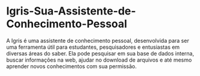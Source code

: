# Igris-Sua-Assistente-de-Conhecimento-Pessoal
A Igris é uma assistente de conhecimento pessoal, desenvolvida para ser uma ferramenta útil para estudantes, pesquisadores e entusiastas em diversas áreas do saber. Ela pode pesquisar em sua base de dados interna, buscar informações na web, ajudar no download de arquivos e até mesmo aprender novos conhecimentos com sua permissão.
